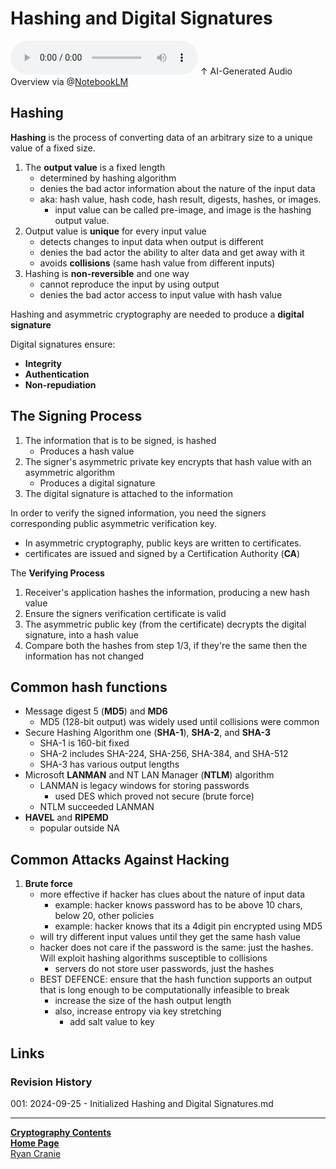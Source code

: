 # Hashing and Digital Signatures

<audio controls>
    <source src="https://github.com/ryancranie/notes/raw/refs/heads/main/Attachments/Audio/Hashing and Digital Signatures.mp3" type="audio/mpeg">
    Your browser does not support the audio tag.
</audio>
↑ AI-Generated Audio Overview via @<a href="https://notebooklm.google/">NotebookLM</a>

## Hashing
**Hashing** is the process of converting data of an arbitrary size to a unique value of a fixed size.
1. The **output value** is a fixed length
	- determined by hashing algorithm
	- denies the bad actor information about the nature of the input data
	- aka: hash value, hash code, hash result, digests, hashes, or images.
		- input value can be called pre-image, and image is the hashing output value.
2. Output value is **unique** for every input value
	- detects changes to input data when output is different
	- denies the bad actor the ability to alter data and get away with it
	- avoids **collisions** (same hash value from different inputs)
3. Hashing is **non-reversible** and one way
	- cannot reproduce the input by using output
	- denies the bad actor access to input value with hash value

Hashing and asymmetric cryptography are needed to produce a **digital signature**

Digital signatures ensure:
- **Integrity**
- **Authentication**
- **Non-repudiation**

## The Signing Process
1. The information that is to be signed, is hashed
	- Produces a hash value
2. The signer's asymmetric private key encrypts that hash value with an asymmetric algorithm
	- Produces a digital signature
3. The digital signature is attached to the information

In order to verify the signed information, you need the signers corresponding public asymmetric verification key.
- In asymmetric cryptography, public keys are written to certificates.
- certificates are issued and signed by a Certification Authority (**CA**) 

The **Verifying Process**
1. Receiver's application hashes the information, producing a new hash value
2. Ensure the signers verification certificate is valid
3. The asymmetric public key (from the certificate) decrypts the digital signature, into a hash value
4. Compare both the hashes from step 1/3, if they're the same then the information has not changed

## Common hash functions
- Message digest 5 (**MD5**) and **MD6**
	- MD5 (128-bit output) was widely used until collisions were common
- Secure Hashing Algorithm one (**SHA-1**), **SHA-2**, and **SHA-3**
	- SHA-1 is 160-bit fixed
	- SHA-2 includes SHA-224, SHA-256, SHA-384, and SHA-512
	- SHA-3 has various output lengths
- Microsoft **LANMAN** and NT LAN Manager (**NTLM**) algorithm
	- LANMAN is legacy windows for storing passwords
		- used DES which proved not secure (brute force)
	- NTLM succeeded LANMAN 
- **HAVEL** and **RIPEMD**
	- popular outside NA

## Common Attacks Against Hacking
1. **Brute force**
	- more effective if hacker has clues about the nature of input data
		- example: hacker knows password has to be above 10 chars, below 20, other policies
		- example: hacker knows that its a 4digit pin encrypted using MD5
	- will try different input values until they get the same hash value
	- hacker does not care if the password is the same: just the hashes. Will exploit hashing algorithms susceptible to collisions
		- servers do not store user passwords, just the hashes
	- BEST DEFENCE: ensure that the hash function supports an output that is long enough to be computationally infeasible to break
		- increase the size of the hash output length
		- also, increase entropy via key stretching
			- add salt value to key

## Links
### Revision History
001: 2024-09-25 - Initialized Hashing and Digital Signatures.md

---
<b>[Cryptography Contents](https://notes.ryancranie.com/Contents/Cryptography%20Contents)<br>[Home Page](https://notes.ryancranie.com)<br></b>[Ryan Cranie](https://www.ryancranie.com)